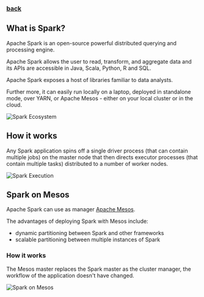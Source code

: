 ### [back](/)

## What is Spark?

Apache Spark is an open-source powerful distributed querying and processing engine.

Apache Spark allows the user to read, transform, and aggregate data and its APIs are accessible
in Java, Scala, Python, R and SQL.

Apache Spark exposes a host of libraries familiar to data analysts.

Further more, it can easily run locally on a laptop, deployed in
standalone mode, over YARN, or Apache Mesos - either on your local cluster or
in the cloud.

![Spark Ecosystem](/img/spark_ecosystem.png)

## How it works

Any Spark application spins off a single driver process (that can contain multiple
jobs) on the master node that then directs executor processes (that contain multiple
tasks) distributed to a number of worker nodes.

![Spark Execution](/img/spark_execution.png)

## Spark on Mesos

Apache Spark can use as manager [Apache Mesos](http://mesos.apache.org/).

The advantages of deploying Spark with Mesos include:

* dynamic partitioning between Spark and other frameworks
* scalable partitioning between multiple instances of Spark

### How it works

The Mesos master replaces the Spark master as the cluster manager, the workflow of the application doesn't have changed.

![Spark on Mesos](/img/cluster-overview.png)